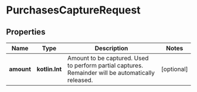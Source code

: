 
# PurchasesCaptureRequest

## Properties
Name | Type | Description | Notes
------------ | ------------- | ------------- | -------------
**amount** | **kotlin.Int** | Amount to be captured. Used to perform partial captures. Remainder will be automatically released. |  [optional]



